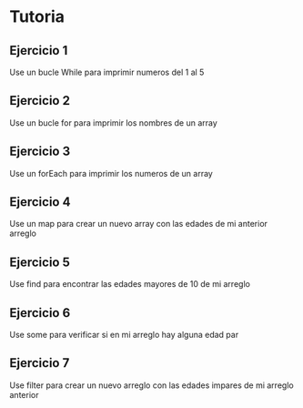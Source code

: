 # Tutoria 

## Ejercicio 1

Use un bucle While para imprimir numeros del 1 al 5

## Ejercicio 2 

Use un bucle for para imprimir los nombres de un array

## Ejercicio 3 

Use un forEach para imprimir los numeros de un array

## Ejercicio 4

Use un map para crear un nuevo array con las edades de mi anterior arreglo

## Ejercicio 5 

Use find para encontrar las edades mayores de 10 de mi arreglo

## Ejercicio 6

Use some para verificar si en mi arreglo hay alguna edad par

## Ejercicio 7

Use filter para crear un nuevo arreglo con las edades impares de mi arreglo anterior 

